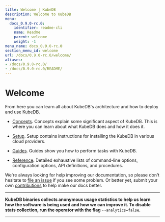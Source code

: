 ```yaml
---
title: Welcome | KubeDB
description: Welcome to KubeDB
menu:
  docs_0.9.0-rc.0:
    identifier: readme-cli
    name: Readme
    parent: welcome
    weight: -1
menu_name: docs_0.9.0-rc.0
section_menu_id: welcome
url: /docs/0.9.0-rc.0/welcome/
aliases:
- /docs/0.9.0-rc.0/
- /docs/0.9.0-rc.0/README/
---
```


# Welcome

From here you can learn all about KubeDB's architecture and how to deploy and use KubeDB.

- [Concepts](/docs/0.9.0-rc.0/concepts/). Concepts explain some significant aspect of KubeDB. This is where you can learn about what KubeDB does and how it does it.

- [Setup](/docs/0.9.0-rc.0/setup/). Setup contains instructions for installing the KubeDB in various cloud providers.

- [Guides](/docs/0.9.0-rc.0/guides/). Guides show you how to perform tasks with KubeDB.

- [Reference](/docs/0.9.0-rc.0/reference/). Detailed exhaustive lists of command-line options, configuration options, API definitions, and procedures.

We're always looking for help improving our documentation, so please don't hesitate to [file an issue](https://github.com/kubedb/project/issues/new) if you see some problem. Or better yet, submit your own [contributions](/docs/0.9.0-rc.0/CONTRIBUTING) to help make our docs better.

---

**KubeDB binaries collects anonymous usage statistics to help us learn how the software is being used and how we can improve it. To disable stats collection, run the operator with the flag** `--analytics=false`.

---
